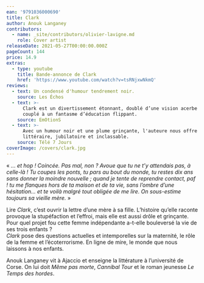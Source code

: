 ```yaml
---
ean: '9791036000690'
title: Clark
author: Anouk Langaney
contributors:
  - name: _site/contributors/olivier-lavigne.md
    role: Cover artist
releaseDate: 2021-05-27T00:00:00.000Z
pageCount: 144
price: 14.9
extras:
  - type: youtube
    title: Bande-annonce de Clark
    href: 'https://www.youtube.com/watch?v=tsRNjxwNkmQ'
reviews:
  - text: Un condensé d'humour tendrement noir.
    source: Les Échos
  - text: >-
      Clark est un divertissement étonnant, doublé d’une vision acerbe du monde,
      couplé à un fantasme d’éducation flippant.
    source: EmOtionS
  - text: >-
      Avec un humour noir et une plume grinçante, l'auteure nous offre un ovni
      littéraire, jubilatoire et inclassable.
    source: Télé 7 Jours
coverImage: /covers/clark.jpg
---
```


« *... et hop ! Coincée. Pas mal, non ? Avoue que tu ne t’y attendais pas, à celle-là ! Tu coupes les ponts, tu pars au bout du monde, tu restes dix ans sans donner la moindre nouvelle ; quand je tente de reprendre contact, paf ! tu me flanques hors de ta maison et de ta vie, sans l’ombre d’une hésitation… et te voilà malgré tout obligée de me lire. On sous-estime toujours sa vieille mère.* »

Lire *Clark*, c’est ouvrir la lettre d’une mère à sa fille. L’histoire qu’elle raconte provoque la stupéfaction et l’effroi, mais elle est aussi drôle et grinçante. Pour quel projet fou cette femme indépendante a-t-elle bouleversé la vie de ses trois enfants ?\
*Clark* pose des questions actuelles et intemporelles sur la maternité, le rôle de la femme et l’écoterrorisme. En ligne de mire, le monde que nous laissons à nos enfants.

Anouk Langaney vit à Ajaccio et enseigne la littérature à l’université de Corse. On lui doit *Même pas morte*, *Cannibal Tour* et le roman jeunesse *Le Temps des hordes*.
